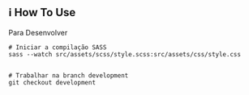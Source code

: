 ## ℹ️ How To Use
Para Desenvolver
```
# Iniciar a compilação SASS
sass --watch src/assets/scss/style.scss:src/assets/css/style.css


# Trabalhar na branch development
git checkout development



```